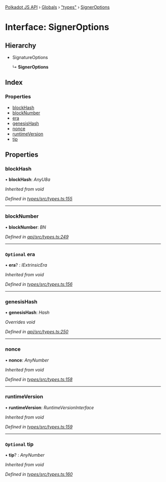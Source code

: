 [Polkadot JS API](../README.md) › [Globals](../globals.md) › ["types"](../modules/_types_.md) › [SignerOptions](_types_.signeroptions.md)

# Interface: SignerOptions

## Hierarchy

* SignatureOptions

  ↳ **SignerOptions**

## Index

### Properties

* [blockHash](_types_.signeroptions.md#blockhash)
* [blockNumber](_types_.signeroptions.md#blocknumber)
* [era](_types_.signeroptions.md#optional-era)
* [genesisHash](_types_.signeroptions.md#genesishash)
* [nonce](_types_.signeroptions.md#nonce)
* [runtimeVersion](_types_.signeroptions.md#runtimeversion)
* [tip](_types_.signeroptions.md#optional-tip)

## Properties

###  blockHash

• **blockHash**: *AnyU8a*

*Inherited from void*

*Defined in [types/src/types.ts:155](https://github.com/polkadot-js/api/blob/4cb8462d50/packages/types/src/types.ts#L155)*

___

###  blockNumber

• **blockNumber**: *BN*

*Defined in [api/src/types.ts:249](https://github.com/polkadot-js/api/blob/4cb8462d50/packages/api/src/types.ts#L249)*

___

### `Optional` era

• **era**? : *IExtrinsicEra*

*Inherited from void*

*Defined in [types/src/types.ts:156](https://github.com/polkadot-js/api/blob/4cb8462d50/packages/types/src/types.ts#L156)*

___

###  genesisHash

• **genesisHash**: *Hash*

*Overrides void*

*Defined in [api/src/types.ts:250](https://github.com/polkadot-js/api/blob/4cb8462d50/packages/api/src/types.ts#L250)*

___

###  nonce

• **nonce**: *AnyNumber*

*Inherited from void*

*Defined in [types/src/types.ts:158](https://github.com/polkadot-js/api/blob/4cb8462d50/packages/types/src/types.ts#L158)*

___

###  runtimeVersion

• **runtimeVersion**: *RuntimeVersionInterface*

*Inherited from void*

*Defined in [types/src/types.ts:159](https://github.com/polkadot-js/api/blob/4cb8462d50/packages/types/src/types.ts#L159)*

___

### `Optional` tip

• **tip**? : *AnyNumber*

*Inherited from void*

*Defined in [types/src/types.ts:160](https://github.com/polkadot-js/api/blob/4cb8462d50/packages/types/src/types.ts#L160)*
